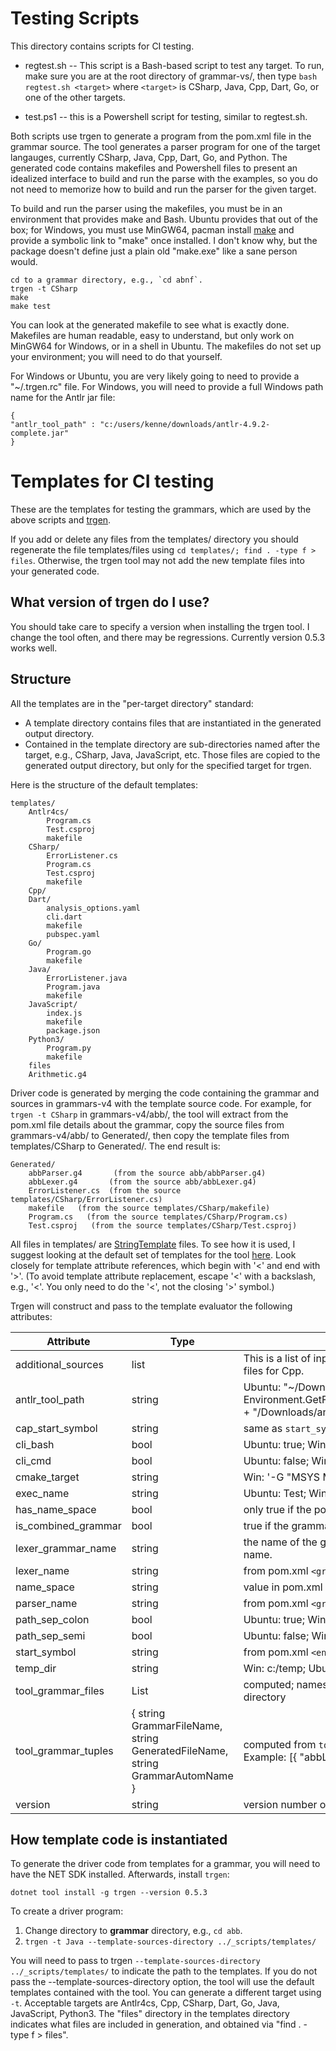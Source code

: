 # Testing Scripts

This directory contains scripts for CI testing.

* regtest.sh -- This script is a Bash-based script to test any target. To
run, make sure you are at the root directory of grammar-vs/, then type `bash regtest.sh <target>` where `<target>` is CSharp, Java, Cpp, Dart, Go, or one
of the other targets.

* test.ps1 -- this is a Powershell script for testing, similar to regtest.sh.

Both scripts use trgen to generate a program from the pom.xml file
in the grammar source. The tool generates a parser program for one of the target
langauges, currently CSharp, Java, Cpp, Dart, Go, and Python. The generated
code contains makefiles and Powershell files to present an idealized interface
to build and run the parse with the examples, so you do not need to memorize how
to build and run the parser for the given target.

To build and run the parser using the makefiles, you must be in an environment
that provides make and Bash. Ubuntu provides that out of the box; for Windows,
you must use MinGW64, pacman install [make](https://packages.msys2.org/package/mingw-w64-x86_64-make)
and provide a symbolic link to "make" once installed. I don't know why,
but the package doesn't define just a plain old "make.exe" like a sane person would.

    cd to a grammar directory, e.g., `cd abnf`.
    trgen -t CSharp
    make
    make test

You can look at the generated makefile to see what is exactly done.
Makefiles are human readable, easy to understand, but only work on
MinGW64 for Windows, or in a shell in Ubuntu. The makefiles do not set
up your environment; you will need to do that yourself.

For Windows or Ubuntu, you are very likely going to need to provide
a "~/.trgen.rc" file. For Windows, you will need to provide a full
Windows path name for the Antlr jar file:

	{
	"antlr_tool_path" : "c:/users/kenne/downloads/antlr-4.9.2-complete.jar"
	}

# Templates for CI testing

These are the templates for testing the grammars, which are used by the
above scripts and
[trgen](https://github.com/kaby76/Domemtech.Trash/tree/main/trgen).

If you add or delete any files from the templates/ directory you should regenerate
the file templates/files using `cd templates/; find . -type f > files`. Otherwise,
the trgen tool may not add the new template files into your generated code.

## What version of trgen do I use?

You should take care to specify a version when installing the trgen tool.
I change the tool often, and there may be regressions. Currently version 0.5.3
works well.

## Structure

All the templates are in the "per-target directory" standard:
* A template directory contains files that are instantiated in the generated output directory.
* Contained in the template directory are sub-directories named after the target, e.g., CSharp, Java, JavaScript, etc. Those files are copied to the generated output directory, but only for the specified target for trgen.

Here is the structure of the default templates:

    templates/
        Antlr4cs/
            Program.cs
            Test.csproj
            makefile
        CSharp/
            ErrorListener.cs
            Program.cs
            Test.csproj
            makefile
        Cpp/
        Dart/
            analysis_options.yaml
            cli.dart
            makefile
            pubspec.yaml
        Go/
            Program.go
            makefile
        Java/
            ErrorListener.java
            Program.java
            makefile
        JavaScript/
            index.js
            makefile
            package.json
        Python3/
            Program.py
            makefile
        files
        Arithmetic.g4
 
Driver code is generated by merging the code containing the grammar and sources in grammars-v4 with the template source code. For example, for `trgen -t CSharp` in grammars-v4/abb/, the tool will extract from the pom.xml file details about the grammar, copy the source files from grammars-v4/abb/ to Generated/, then copy the template files from templates/CSharp to Generated/. The end result is:

    Generated/
        abbParser.g4       (from the source abb/abbParser.g4)
        abbLexer.g4       (from the source abb/abbLexer.g4)
        ErrorListener.cs  (from the source templates/CSharp/ErrorListener.cs)
        makefile   (from the source templates/CSharp/makefile)
        Program.cs   (from the source templates/CSharp/Program.cs)
        Test.csproj   (from the source templates/CSharp/Test.csproj)

All files in templates/ are [StringTemplate](https://github.com/antlr/stringtemplate4/blob/master/doc/introduction.md) files. To see how it is used, I suggest looking at the default set of templates for the tool [here](https://github.com/kaby76/Domemtech.Trash/tree/main/trgen/templates). Look closely for template attribute references, which begin with '<' and end with '>'. (To avoid template attribute replacement, escape '<' with a backslash, e.g., '\<'. You only need to do the '<', not the closing '>' symbol.)

Trgen will construct and pass to the template evaluator the following attributes:

| Attribute | Type | Default |
| ----- | ----- | ----- |
| additional_sources | list<string> | This is a list of input files with the suffix for the target, e.g., all .cpp files for Cpp. |
| antlr_tool_path | string | Ubuntu: "~/Downloads/antlr-4.9.1-complete.jar" Win: Environment.GetFolderPath(Environment.SpecialFolder.UserProfile) + "/Downloads/antlr-4.9.1-complete.jar" |
| cap_start_symbol | string | same as `start_symbol`, but first letter capitalized |
| cli_bash | bool | Ubuntu: true; Win: false |
| cli_cmd | bool | Ubuntu: false; Win: true |
| cmake_target | string | Win: '-G "MSYS Makefile"'; Ubuntu: '' |
| exec_name | string | Ubuntu: Test; Win: Test.exe |
| has_name_space | bool | only true if the pom.xml has non-empty `<packageName>` specified |
| is_combined_grammar | bool | true if the grammar is a combined grammar. |
| lexer_grammar_name | string | the name of the grammar file file, or just the combined grammar file name. |
| lexer_name | string | from pom.xml `<grammarName>` + "Lexer" |
| name_space | string | value in pom.xml `<packageName>` |
| parser_name | string | from pom.xml `<grammarName>` + "Parser" |
| path_sep_colon | bool | Ubuntu: true; Win: false |
| path_sep_semi | bool | Ubuntu: false; Win: true |
| start_symbol | string | from pom.xml `<entryPoint>` |
| temp_dir | string | Win: c:/temp; Ubuntu: /tmp. This is used for the Cpp target |
| tool_grammar_files | List<string> | computed; names of grammar files with relative path from output directory |
| tool_grammar_tuples | { string GrammarFileName, string GeneratedFileName, string GrammarAutomName } | computed from `tool_grammar_files`, `parser_name`, `lexer_name`. Example: [{ "abbLexer.g4", "abbLexer.cs", "abbLexer" }, ...] |
| version | string | version number of trgen |

## How template code is instantiated

To generate the driver code from templates for a grammar, you will need
to have the NET SDK installed. Afterwards, install `trgen`:

    dotnet tool install -g trgen --version 0.5.3

To create a driver program:

1) Change directory to __grammar__ directory, e.g., `cd abb`.
2) `trgen -t Java --template-sources-directory ../_scripts/templates/`

You will need to pass to trgen
`--template-sources-directory ../_scripts/templates/` to indicate the path
to the templates. If you do not pass the --template-sources-directory option,
the tool will use the default templates contained with the tool. You can
generate a different target using `-t`. Acceptable targets are
Antlr4cs, Cpp, CSharp, Dart, Go, Java, JavaScript, Python3.
The "files" directory in the templates
directory indicates what files are included in generation, and obtained
via "find . -type f > files".
